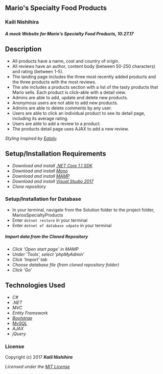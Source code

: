 ## Mario's Specialty Food Products

### Kaili Nishihira

#### _A mock Website for Mario's Specialty Food Products, 10.27.17_


## Description

* All products have a name, cost and country of origin.
* All reviews have an author, content body (between 50-250 characters) and rating (between 1-5).
* The landing page includes the three most recently added products and the three products with the most reviews.
* The site includes a products section with a list of the tasty products that Mario sells. Each product is click-able with a detail view.
* Admins are able to add, update and delete new products.
* Anonymous users are not able to add new products.
* Admins are able to delete comments by any user.
* Users are able to click an individual product to see its detail page, including its average rating.
* Users are able to add a review to a product.
* The products detail page uses AJAX to add a new review.

_Styling inspired by [Eataly](https://www.eataly.com/)._

## Setup/Installation Requirements

* _Download and install [.NET Core 1.1 SDK](https://www.microsoft.com/net/download/core)_
* _Download and install [Mono](http://www.mono-project.com/download/)_
* _Download and install [MAMP](https://www.mamp.info/en/)_
* _Download and install [Visual Studio 2017](https://www.visualstudio.com/)_
* _Clone repository_

### Setup/Installation for Database
* In your terminal, navigate from the Solution folder to the project folder, MariosSpecialtyProducts
* Enter `dotnet restore` in your terminal
* Enter `dotnet ef database udpate` in your terminal

##### Import data from the Cloned Repository
* _Click 'Open start page' in MAMP_
* _Under 'Tools', select 'phpMyAdmin'_
* _Click 'Import' tab_
* _Choose database file (from cloned repository folder)_
* _Click 'Go'_

## Technologies Used
* _C#_
* _.NET_
* _MVC_
* _Entity Framework_
* _[Bootstrap](http://getbootstrap.com/getting-started/)_
* _[MySQL](https://www.mysql.com/)_
* _AJAX_
* _jQuery_


### License

Copyright (c) 2017 **_Kaili Nishihira_**

*Licensed under the [MIT License](https://opensource.org/licenses/MIT)*

